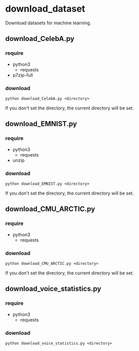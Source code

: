 # download_dataset
Download datasets for machine learning.

## download_CelebA.py
### require

- python3
  - requests
- p7zip-full

### download

```
python download_CelebA.py <directory>
```
If you don't set the directory, the current directory will be set.

## download_EMNIST.py
### require

- python3
  - requests
- unzip

### download

```
python download_EMNIST.py <directory>
```
If you don't set the directory, the current directory will be set.


## download_CMU_ARCTIC.py
### require

- python3
  - requests

### download

```
python download_CMU_ARCTIC.py <directory>
```
If you don't set the directory, the current directory will be set.

## download_voice_statistics.py
### require

- python3
  - requests

### download

```
python download_voice_statistics.py <directory>
```
